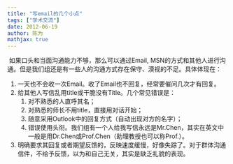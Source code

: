 ```yaml
---
title: "写email的几个小点"
tags: ["学术交流"]
date: 2012-06-19
author: 陈为
mathjax: true
---
```


​	如果口头和当面沟通能力不够，那么可以通过Email, MSN的方式和其他人进行沟通。但是我们组还是有一些人的沟通方式存在保守、漠视的不足。具体体现在：

1. 一天也不会收一次Email。收了Email也不回复，经常要催问几次才有回复。
2. 给其他人写信乱用title或干脆没有Title。几个常见错误是：
   1. 对不熟悉的人直呼其名；
   2. 对熟悉的师长不用title，直接用对话开始；
   3. 随意采用Outlook中的回复方式（自动出现对方的名字）；
   4. 错误使用头衔。我们组有一个人给我写信永远是Mr.Chen，其实在英文中一般是用Dr.Chen或Prof.Chen（助理教授也可以称Prof.）。
3. 明确要求其回复或者期望反馈的，反映速度缓慢，好像失踪了。对于群体沟通信件，不给予反馈，以为和自己无关，其实是缺乏礼貌的表现。

